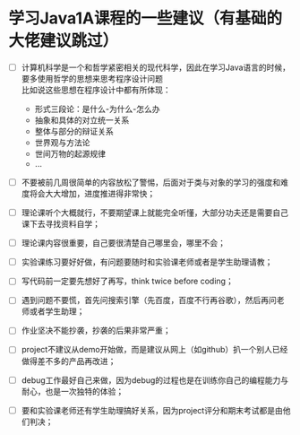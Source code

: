# 学习Java1A课程的一些建议（有基础的大佬建议跳过）
- [ ] 计算机科学是一个和哲学紧密相关的现代科学，因此在学习Java语言的时候，要多使用哲学的思想来思考程序设计问题      
比如说这些思想在程序设计中都有所体现：      
   - 形式三段论：是什么-为什么-怎么办      
   - 抽象和具体的对立统一关系       
   - 整体与部分的辩证关系
   - 世界观与方法论
   - 世间万物的起源规律
   - ...

- [ ] 不要被前几周很简单的内容放松了警惕，后面对于类与对象的学习的强度和难度将会大大增加，进度推进得非常快；

- [ ] 理论课听个大概就行，不要期望课上就能完全听懂，大部分功夫还是需要自己课下去寻找资料自学；

- [ ] 理论课内容很重要，自己要很清楚自己哪里会，哪里不会；

- [ ] 实验课练习要好好做，有问题要随时和实验课老师或者是学生助理请教；

- [ ] 写代码前一定要先想好了再写，think twice before coding；

- [ ] 遇到问题不要慌，首先问搜索引擎（先百度，百度不行再谷歌），然后再问老师或者学生助理；

- [ ] 作业坚决不能抄袭，抄袭的后果非常严重；

- [ ] project不建议从demo开始做，而是建议从网上（如github）扒一个别人已经做得差不多的产品再改进；

- [ ] debug工作最好自己来做，因为debug的过程也是在训练你自己的编程能力与耐心，也是一次独特的体验；

- [ ] 要和实验课老师还有学生助理搞好关系，因为project评分和期末考试都是由他们判决；
